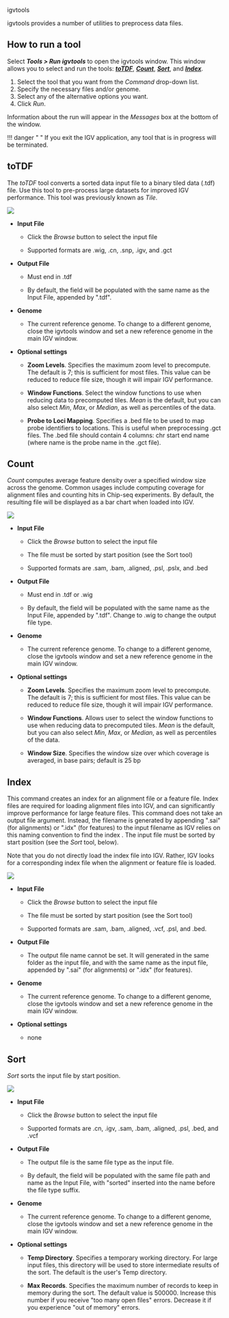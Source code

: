 <!---
The page title should not go in the menu
-->
<p class="page-title"> igvtools </p>

igvtools provides a number of utilities to preprocess data files.

## How to run a tool

Select _**Tools > Run igvtools**_ to open the igvtools window. This window allows you to select and run the tools: [***toTDF***](#totdf), [***Count***](#count), [***Sort***](#sort), and [***Index***](#index).

1. Select the tool that you want from the _Command_ drop-down list. 
2. Specify the necessary files and/or genome.
3. Select any of the alternative options you want.
4. Click _Run_.

Information about the run will appear in the _Messages_ box at the bottom of the window. 

!!! danger " " 
    If you exit the IGV application, any tool that is in progress will be terminated.

## toTDF


The _toTDF_ tool converts a sorted data input file to a binary tiled data (.tdf) file. Use this tool to pre-process
large datasets for improved IGV performance. This tool was previously known as _Tile_. 

![](../img/igvtools_gui_toTDF.png)

* **Input File**

    * Click the _Browse_ button to select the input file

    * Supported formats are .wig, .cn, .snp, .igv, and .gct

* **Output File**

    * Must end in .tdf

    * By default, the field will be populated with the same name as the Input File, appended by ".tdf".  

* **Genome**

    * The current reference genome. To change to a different genome, close the igvtools window and set a new reference genome in the main IGV window.


* **Optional settings**

     * **Zoom Levels**. Specifies the maximum zoom level to precompute. The default is 7; this is sufficient for most files. This value can be reduced to reduce file size, though it will impair IGV performance.

    * **Window Functions**. Select the window functions to use when reducing data to precomputed tiles.  _Mean_ is the default, but you can also select _Min_, _Max_, or _Median_, as well as percentiles of the data.

    * **Probe to Loci Mapping**. Specifies a .bed file to be used to map probe identifiers to locations. This is useful when preprocessing .gct files. The .bed file should contain 4 columns: chr start end name (where name is the probe name in the .gct file).


## Count

_Count_ computes average feature density over a specified window size across the genome. Common usages include computing
coverage for alignment files and counting hits in Chip-seq experiments. By default, the resulting file will be displayed
as a bar chart when loaded into IGV. 

![](../img/igvtools_gui_count.jpg)

* **Input File**

    * Click the _Browse_ button to select the input file

    * The file must be sorted by start position (see the Sort tool)

    * Supported formats are .sam, .bam, .aligned, .psl, .pslx, and .bed

* **Output File**

    * Must end in .tdf or .wig

    * By default, the field will be populated with the same name as the Input File, appended by ".tdf". Change to .wig to change the output file type.

* **Genome**

    * The current reference genome. To change to a different genome, close the igvtools window and set a new reference genome in the main IGV window.


* **Optional settings**
 
    * **Zoom Levels**. Specifies the maximum zoom level to precompute. The default is 7; this is sufficient for most files.
  This value can be reduced to reduce file size, though it will impair IGV performance.

    * **Window Functions**. Allows user to select the window functions to use when reducing data to precomputed tiles.  _Mean_
  is the default, but you can also select _Min_, _Max_, or _Median_, as well as percentiles of the data.

    * **Window Size**. Specifies the window size over which coverage is averaged, in base pairs; default is 25 bp

## Index

This command creates an index for an alignment file or a feature file. Index files are required for loading alignment
files into IGV, and can significantly improve performance for large feature files. 
This command does not take an output file argument. Instead, the filename is generated by appending ".sai" (for
alignments) or ".idx" (for features) to the input filename as IGV relies on this naming convention to find the index .
The input file must be sorted by start position (see the _Sort_ tool, below).

Note that you do not directly load
the index file into IGV. Rather, IGV looks for a corresponding index file when the alignment or feature file is loaded.


![](../img/igvtools_gui_index.jpg)

* **Input File**

    * Click the _Browse_ button to select the input file

    * The file must be sorted by start position (see the Sort tool)

    * Supported formats are .sam, .bam, .aligned, .vcf, .psl, and .bed.

* **Output File**

    * The output file name cannot be set. It will generated in the same folder as the input file, and with the same name as the input file, appended by ".sai" (for alignments) or ".idx" (for features).

* **Genome**

    * The current reference genome. To change to a different genome, close the igvtools window and set a new reference genome in the main IGV window.


* **Optional settings** 

    * none


## Sort

_Sort_ sorts the input file by start position.

![](../img/igvtools_gui_sort.jpg)

* **Input File**

    * Click the _Browse_ button to select the input file

    * Supported formats are .cn, .igv, .sam, .bam, .aligned, .psl, .bed, and .vcf

* **Output File**

    * The output file is the same file type as the input file.

    * By default, the field will be populated with the same file path and name as the Input File, with "sorted" inserted into the name before the file type suffix.

* **Genome**

    * The current reference genome. To change to a different genome, close the igvtools window and set a new reference genome in the main IGV window.


* **Optional settings** 

    * **Temp Directory**. Specifies a temporary working directory. For large input files, this directory will be used to
  store intermediate results of the sort. The default is the user's Temp directory.

    * **Max Records**. Specifies the maximum number of records to keep in memory during the sort. The default value is 500000.
  Increase this number if you receive "too many open files" errors. Decrease it if you experience "out of memory"
  errors.